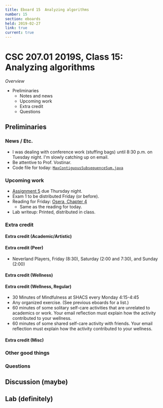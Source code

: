 ```yaml
---
title: Eboard 15  Analyzing algorithms
number: 15
section: eboards
held: 2019-02-27
link: true
current: true
---
```

CSC 207.01 2019S, Class 15:  Analyzing algorithms
=================================================

_Overview_

* Preliminaries
    * Notes and news
    * Upcoming work
    * Extra credit
    * Questions

Preliminaries
-------------

### News / Etc.

* I was dealing with conference work (stuffing bags) until 8:30 p.m. on
  Tuesday night.  I'm slowly catching up on email.
* Be attentive to Prof. Vostinar.
* Code file for today: [`MaxContiguousSubsequenceSum.java`](../files/MaxContiguousSubsequenceSum.java)

### Upcoming work

* [Assignment 5](../assignments/assignment05) due Thursday night.
* Exam 1 to be distributed Friday (or before).
* Reading for Friday: 
  [Osera, Chapter 4](https://www.cs.grinnell.edu/~rebelsky/Courses/CSC207/osera/chap04.pdf)
    * Same as the reading for today.
* Lab writeup: Printed, distributed in class.

### Extra credit

#### Extra credit (Academic/Artistic)

#### Extra credit (Peer)

* Neverland Players, Friday (8:30), Saturday (2:00 and 7:30), and Sunday (2:00)

#### Extra credit (Wellness)

#### Extra credit (Wellness, Regular)

* 30 Minutes of Mindfulness at SHACS every Monday 4:15-4:45
* Any organized exercise.  (See previous eboards for a list.)
* 60 minutes of some solitary self-care activities that are unrelated to 
  academics or work.  Your email reflection must explain how
  the activity contributed to your wellness.
* 60 minutes of some shared self-care activity with friends.  Your email 
  reflection must explain how the activity contributed to your wellness.

#### Extra credit (Misc)

### Other good things

### Questions

Discussion (maybe)
------------------

Lab (definitely)
----------------

